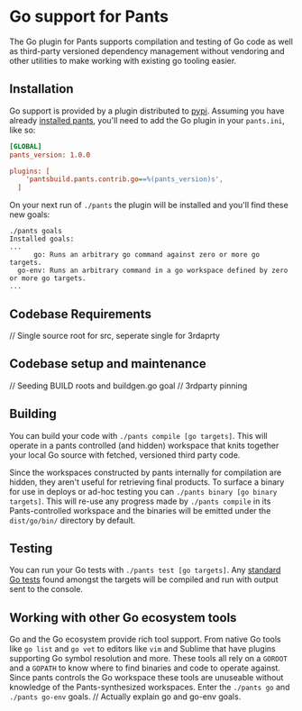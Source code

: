 # Go support for Pants

The Go plugin for Pants supports compilation and testing of Go code as well as third-party versioned dependency management without vendoring and other utilities to make working with existing go tooling easier.

## Installation

Go support is provided by a plugin distributed to [pypi](https://pypi.python.org/pypi/pantsbuild.pants.contrib.go).
Assuming you have already [installed pants](http://www.pantsbuild.org/install.html), you'll need to add the Go plugin in your `pants.ini`, like so:
```ini
[GLOBAL]
pants_version: 1.0.0

plugins: [
    'pantsbuild.pants.contrib.go==%(pants_version)s',
  ]
```

On your next run of `./pants` the plugin will be installed and you'll find these new goals:
```
./pants goals
Installed goals:
...
      go: Runs an arbitrary go command against zero or more go targets.
  go-env: Runs an arbitrary command in a go workspace defined by zero or more go targets.
...
```

## Codebase Requirements

// Single source root for src, seperate single for 3rdaprty

## Codebase setup and maintenance

// Seeding BUILD roots and buildgen.go goal
// 3rdparty pinning

## Building

You can build your code with `./pants compile [go targets]`. This will operate in a pants controlled (and hidden) workspace that knits together your local Go source with fetched, versioned third party code.

Since the workspaces constructed by pants internally for compilation are hidden, they aren't useful for retrieving final products. To surface a binary for use in deploys or ad-hoc testing you can `./pants binary [go binary targets]`. This will re-use any progress made by `./pants compile` in its Pants-controlled workspace and the binaries will be emitted under the `dist/go/bin/` directory by default.

## Testing

You can run your Go tests with `./pants test [go targets]`. Any [standard Go tests](https://golang.org/pkg/testing/) found amongst the targets will be compiled and run with output sent to the console.

## Working with other Go ecosystem tools

Go and the Go ecosystem provide rich tool support. From native Go tools like `go list` and `go vet` to editors like `vim` and Sublime that have plugins supporting Go symbol resolution and more. These tools all rely on a `GOROOT` and a `GOPATH` to know where to find binaries and code to operate against. Since pants controls the Go workspace these tools are unuseable without knowledge of the Pants-synthesized workspaces.  Enter the `./pants go` and `./pants go-env` goals.
// Actually explain go and go-env goals.
